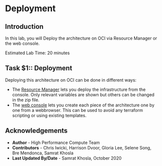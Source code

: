 # Deployment

## Introduction
In this lab, you will Deploy the architecture on OCI via Resource Manager or the web console.

Estimated Lab Time: 20 minutes

## **Task $1:**: Deployment
Deploying this architecture on OCI can be done in different ways:

- The [Resource Manager](https://github.com/oci-hpc/oci-hpc-runbook-namd/blob/master/Documentation/ResourceManager.md#deployment-through-resource-manager) lets you deploy the infrastructure from the console. Only relevant variables are shown but others can be changed in the zip file.
- The [web console](https://github.com/oci-hpc/oci-hpc-runbook-namd/blob/master/Documentation/ManualDeployment.md#deployment-via-web-console) lets you create each piece of the architecture one by one from a webbrowser. This can be used to avoid any terraform scripting or using existing templates.


## Acknowledgements
* **Author** - High Performance Compute Team
* **Contributors** -  Chris Iwicki, Harrison Dvoor, Gloria Lee, Selene Song, Bre Mendonca, Samrat Khosla
* **Last Updated By/Date** - Samrat Khosla, October 2020

